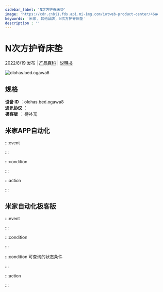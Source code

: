 ```yaml
---
sidebar_label: 'N次方护脊床垫'
image: 'https://cdn.cnbj1.fds.api.mi-img.com/iotweb-product-center/46ae4450cecfefd04a6e3022bcf4cd56_1655173686957.png?GalaxyAccessKeyId=AKVGLQWBOVIRQ3XLEW&Expires=9223372036854775807&Signature=rCTThpluBSczf8UjFBWt9I8Bf6Q='
keywords: '米家, 其他品牌, N次方护脊床垫'
description : ''
---
```

# N次方护脊床垫

2022/8/19 发布 | [产品百科](https://home.mi.com/webapp/content/baike/product/index.html?model=olohas.bed.ogawa8/) | [说明书](https://home.mi.com/views/introduction.html?model=olohas.bed.ogawa8&region=cn)

![olohas.bed.ogawa8](https://cdn.cnbj1.fds.api.mi-img.com/iotweb-product-center/46ae4450cecfefd04a6e3022bcf4cd56_1655173686957.png?GalaxyAccessKeyId=AKVGLQWBOVIRQ3XLEW&Expires=9223372036854775807&Signature=rCTThpluBSczf8UjFBWt9I8Bf6Q=)

## 规格  
> 
**设备 ID** ：olohas.bed.ogawa8  
**通讯协议** ：  
**极客版**  ： 待补充 


## 米家APP自动化  

:::event  

:::

:::condition  

:::

:::action   

:::

## 米家自动化极客版  

:::event  

:::

:::condition  

:::

:::condition 可查询的状态条件  

:::

:::action  

:::

        
